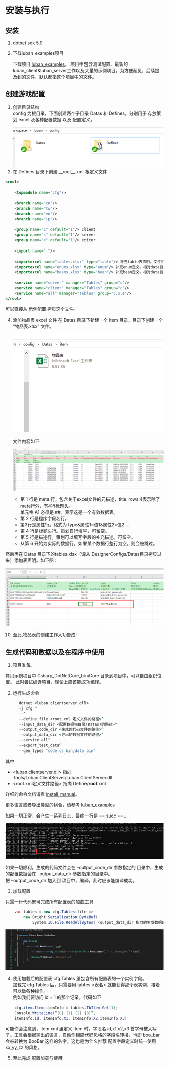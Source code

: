 # 安装与执行

## 安装

1. dotnet sdk 5.0 
1. 下载luban_examples项目

    下载项目 [luban_examples](https://github.com/focus-creative-games/luban_examples)。
    项目中包含测试配置、最新的luban_client&luban_server工作以及大量的示例项目。为方便起见，后续提及到的文件，默认都指这个项目中的文件。

## 创建游戏配置

1. 创建目录结构  
   config 为根目录，下面创建两个子目录 Datas 和 Defines，分别用于 存放策划 excel 及各种配置数据 以及 配置定义。
   ![如图](images/install/install_01.png)
2. 在 Defines 目录下创建 \_\_root__.xml 根定义文件  
```xml
<root>

	<topmodule name="cfg"/>

	<branch name="cn"/>
	<branch name="tw"/>
	<branch name="en"/>
	<branch name="jp"/>

	<group name="c" default="1"/> client
	<group name="s" default="1"/> server
	<group name="e" default="1"/> editor
	
	<import name="."/>
	
	<importexcel name="tables.xlsx" type="table"/> 补充table表声明。文件相对data目录
	<importexcel name="enums.xlsx" type="enum"/> 补充enum定义。相对data目录
	<importexcel name="beans.xlsx" type="bean"/> 补充bean定义。相对data目录

	<service name="server" manager="Tables" group="s"/>
	<service name="client" manager="Tables" group="c"/>
	<service name="all" manager="Tables" group="c,s,e"/>
</root>
```

可以直接从 [示例配置](https://github.com/focus-creative-games/luban_examples/tree/main/DesignerConfigs/Defines) 拷贝这个文件。


4. 添加物品表 excel 文件
    在 Datas 目录下新建一个 item 目录，目录下创建一个 “物品表.xlsx” 文件。  
   
   ![如图](images/install/install_03.png) 
   
   文件内容如下

   ![配置](images/install/install_04.png)

   - 第 1 行是 meta 行，包含关于excel文件的元描述，title_rows:4表示除了meta行外，有4行标题头。  
     单元格 A1 必须是 ##。表示这是一个有效数据表。
   - 第 2 行是程序字段名行。
   - 第3行是属性行。格式为 type&属性1=值1&属性2=值2 ...
   - 第 4 行是标题头行。策划自行填写，可留空。
   - 第 5 行是描述行。策划可以填写字段的补充描述。可留空。
   - 从第 6 开始为实际的数据行。如果某个数据行整行为空，则会被跳过。

然后再在 Datas 目录下的tables.xlsx（请从 DesignerConfigs/Datas目录拷贝过来）添加表声明。如下图：

![添加声明](images/install/install_10.png)


10. 至此,物品表的创建工作大功告成!

## 生成代码和数据以及在程序中使用


1.  项目准备。  

拷贝示例项目中 Csharp_DotNetCore_bin\Core 目录到项目中，可以自由组织位置。  此时尝试编译项目，理论上应该能成功编译。

2.  运行生成命令  
    
```bat
      dotnet <luban.clientserver.dll>
      -j cfg ^
      --^
      --define_file <root.xml 定义文件的路径>^
      --input_data_dir <配置数据根目录(Datas)的路径>^
      --output_code_dir <生成的代码文件的路径>^
      --output_data_dir <导出的数据文件的路径>^
      --service all^
      --export_test_data^
      --gen_types "code_cs_bin,data_bin"
 ```

其中 

- <luban.clientserver.dll> 指向  Tools/Luban.ClientServer/Luban.ClientServer.dll
- <root.xml定义文件路径> 指向 Define/__root__.xml


详细的命令文档请看 [install_manual](./luban_install_manual.md)。

更多语言或者导出类型的组合，请参考 [luban_examples](https://github.com/focus-creative-games/luban_examples)


如果一切正常，会产生一系列日志，最终一行是 == succ == 。

![类似这样](images/install/install_07.png)


如果一切顺利。生成的代码文件会在 –output_code_dir 参数指定的 目录中，生成的配置数据会在 –output_data_dir 参数指定的目录中。  
把 –output_code_dir 加入到 项目中，编译。此时应该能编译成功。

3.  加载配置  
      
只需一行代码既可完成所有配置表的加载工具

```c#
    var tables = new cfg.Tables(file =>
        new Bright.Serialization.ByteBuf(
            System.IO.File.ReadAllBytes( <output_data_dir 指向的生成数据目录> + "/" + file)));
```

![代码](images/install/install_09.png)

4.  使用加载后的配置表
    cfg.Tables 里包含所有配置表的一个实例字段。  
    加载完 cfg.Tables 后，只需要用 tables.<表名> 就能获得那个表实例，接着可以做各种操作。  
    例如我们要访问 id = 1 的那个记录。代码如下


```c#
    cfg.item.Item itemInfo = tables.TbItem.Get(1);
    Console.WriteLine(“{0} {1} {2} {3}”,
    itemInfo.Id, itemInfo.X1, itemInfo.X2,itemInfo.X3)
```


可能你会注意到，item.xml 里定义 Item 时，字段名 id,x1,x2,x3 首字母被大写了。工具会根据输出的语言，自动作相应代码风格的字段名转换，也即 boo_bar 会被转换为 BooBar 这样的名字。这也是为什么推荐 配置字段定义时统一使用 xx_yy_zz 的风格。

  5.  至此完成 配置加载与使用!
